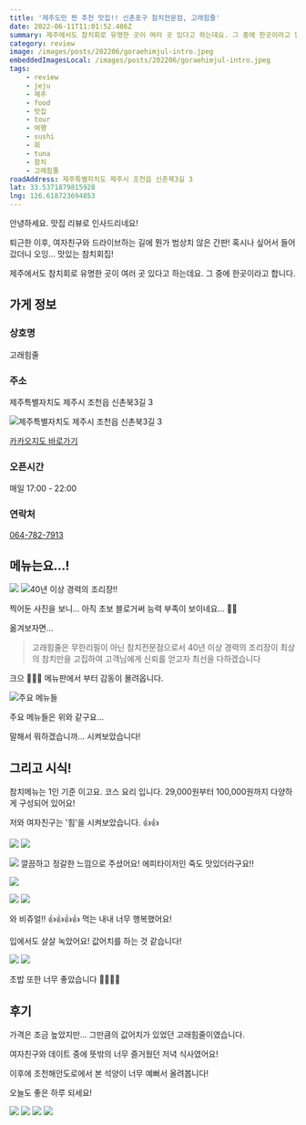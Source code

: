 ```yaml
---
title: '제주도민 찐 추천 맛집!! 신촌포구 참치전문점, 고래힘줄'
date: 2022-06-11T11:01:52.406Z
summary: 제주에서도 참치회로 유명한 곳이 여러 곳 있다고 하는데요. 그 중에 한곳이라고 합니다.
category: review
image: /images/posts/202206/goraehimjul-intro.jpeg
embeddedImagesLocal: /images/posts/202206/goraehimjul-intro.jpeg
tags:
    - review
    - jeju
    - 제주
    - food
    - 맛집
    - tour
    - 여행
    - sushi
    - 회
    - tuna
    - 참치
    - 고래힘줄
roadAddress: 제주특별자치도 제주시 조천읍 신촌북3길 3
lat: 33.5371879815928
lng: 126.618723694853
---
```


안녕하세요. 맛집 리뷰로 인사드리네요!

퇴근한 이후, 여자친구와 드라이브하는 길에 뭔가 범상치 않은 간판! 혹시나 싶어서 들어갔더니 오잉... 맛있는 참치회집!

제주에서도 참치회로 유명한 곳이 여러 곳 있다고 하는데요. 그 중에 한곳이라고 합니다.

## 가게 정보

### 상호명

고래힘줄

### 주소

제주특별자치도 제주시 조천읍 신촌북3길 3

![제주특별자치도 제주시 조천읍 신촌북3길 3](http://t1.daumcdn.net/roughmap/imgmap/3fd7a57253836e076a0d5f6c0d54864ee7b34cd56840c0e8bf129700028f1299)

[카카오지도 바로가기](http://kko.to/V6NT3Qb1t)

### 오픈시간

매일 17:00 - 22:00

### 연락처

[064-782-7913](tel:064-782-7913)

## 메뉴는요...!

![](/images/posts/202206/goraehimjul-menu-title.jpeg)
![40년 이상 경력의 조리장!!](/images/posts/202206/goraehimjul-menu-intro.jpeg)

찍어둔 사진을 보니... 아직 초보 블로거써 능력 부족이 보이네요... 🫣🫣

옮겨보자면...

> 고래힘줄은
> 무한리필이 아닌 참치전문점으로서
> 40년 이상 경력의 조리장이
> 최상의 참치만을 고집하여
> 고객님에게 신뢰를 얻고자
> 최선을 다하겠습니다

크으 🥳🥳🥳 메뉴판에서 부터 감동이 몰려옵니다.

![주요 메뉴들](/images/posts/202206/goraehimjul-menu-detail.jpeg)

주요 메뉴들은 위와 같구요...

말해서 뭐하겠습니까... 시켜보았습니다!

## 그리고 시식!

참치메뉴는 1인 기준 이고요. 코스 요리 입니다. 29,000원부터 100,000원까지 다양하게 구성되어 있어요!

저와 여자친구는 '힘'을 시켜보았습니다. 👍👍

![](/images/posts/202206/goraehimjul-order-01.jpeg)
![](/images/posts/202206/goraehimjul-order-02.jpeg)

![](/images/posts/202206/goraehimjul-order-02-01.jpeg)
깔끔하고 정갈한 느낌으로 주셨어요! 에피타이저인 죽도 맛있더라구요!!

![](/images/posts/202206/goraehimjul-order-03.jpeg)

![](/images/posts/202206/goraehimjul-order-04.jpeg)
![](/images/posts/202206/goraehimjul-order-05.jpeg)

와 비쥬얼!! 👍👍👍👍 먹는 내내 너무 행복했어요!

입에서도 살살 녹았어요! 값어치를 하는 것 같습니다!

![](/images/posts/202206/goraehimjul-order-06.jpeg)
![](/images/posts/202206/goraehimjul-order-07.jpeg)

초밥 또한 너무 좋았습니다 🤪🤪🤪🤪

## 후기

가격은 조금 높았지만... 그만큼의 값어치가 있었던 고래힘줄이였습니다.

여자친구와 데이트 중에 뜻밖의 너무 즐거웠던 저녁 식사였어요!

이후에 조천해안도로에서 본 석양이 너무 예뻐서 올려봅니다!

오늘도 좋은 하루 되세요!

![](/images/posts/202206/goraehimjul-ending-01.jpeg)
![](/images/posts/202206/goraehimjul-ending-02.jpeg)
![](/images/posts/202206/goraehimjul-ending-03.jpeg)
![](/images/posts/202206/goraehimjul-ending-04.jpeg)

